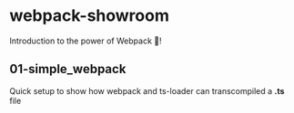 # webpack-showroom

Introduction to the power of Webpack 🚀!

## 01-simple_webpack

Quick setup to show how webpack and ts-loader can transcompiled a **.ts** file
